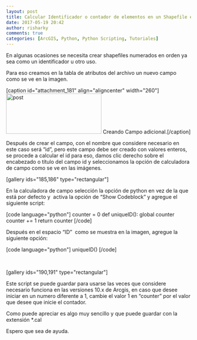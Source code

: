 ```yaml
---
layout: post
title: Calcular Identificador o contador de elementos en un Shapefile en ArcGIS
date: 2017-05-19 20:42
author: risharky
comments: true
categories: [ArcGIS, Python, Python Scripting, Tutoriales]
---
```

En algunas ocasiones se necesita crear shapefiles numerados en orden ya sea como un identificador u otro uso.

Para eso creamos en la tabla de atributos del archivo un nuevo campo como se ve en la imagen.

[caption id="attachment_181" align="aligncenter" width="260"]<img class=" size-full wp-image-181 aligncenter" src="https://risharkygis.files.wordpress.com/2017/05/post.png" alt="post" width="260" height="110" /> Creando Campo adicional.[/caption]

Después de crear el campo, con el nombre que considere necesario en este caso será “id”, pero este campo debe ser creado con valores enteros,  se procede a calcular el id para eso, damos clic derecho sobre el encabezado o título del campo id y seleccionamos la opción de calculadora de campo como se ve en las imágenes.

[gallery ids="185,186" type="rectangular"]

En la calculadora de campo selección la opción de python en vez de la que está por defecto y  activa la opción de “Show Codeblock” y agregue el siguiente script:

[code language="python"]
counter = 0
def uniqueID():
 global counter
 counter += 1
return counter
[/code]

Después en el espacio “ID”  como se muestra en la imagen, agregue la siguiente opción:

[code language="python"]
uniqueID()
[/code]

&nbsp;

[gallery ids="190,191" type="rectangular"]

Este script se puede guardar para usarse las veces que considere necesario funciona en las versiones 10.x de Arcgis, en caso que desee iniciar en un numero diferente a 1, cambie el valor 1 en “counter” por el valor que desee que inicie el contador.

Como puede apreciar es algo muy sencillo y que puede guardar con la extensión *.cal

Espero que sea de ayuda.
